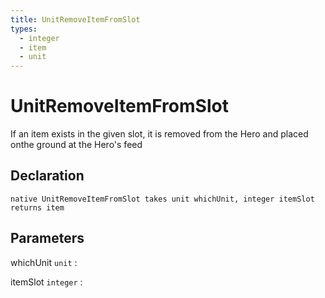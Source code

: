 ```yaml
---
title: UnitRemoveItemFromSlot
types:
  - integer
  - item
  - unit
---
```


# UnitRemoveItemFromSlot
If an item exists in the given slot, it is removed from the Hero and placed onthe ground at the Hero's feed

## Declaration

```jass
native UnitRemoveItemFromSlot takes unit whichUnit, integer itemSlot returns item
```

## Parameters
whichUnit `unit`
: 

itemSlot `integer`
: 
